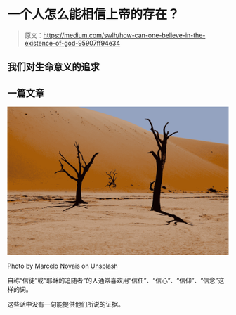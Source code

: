 # 一个人怎么能相信上帝的存在？

> 原文：<https://medium.com/swlh/how-can-one-believe-in-the-existence-of-god-95907ff94e34>

## 我们对生命意义的追求

## 一篇文章

![](img/248fe185dec2164bd76997180cc193cd.png)

Photo by [Marcelo Novais](https://unsplash.com/@marnovais?utm_source=medium&utm_medium=referral) on [Unsplash](https://unsplash.com?utm_source=medium&utm_medium=referral)

自称“信徒”或“耶稣的追随者”的人通常喜欢用“信任”、“信心”、“信仰”、“信念”这样的词。

这些话中没有一句能提供他们所说的证据。